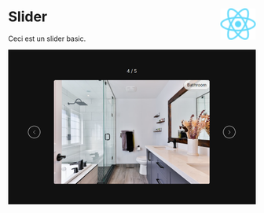 # Slider <img align="right" src="../../src/images/React-icon.svg" alt="React" title="framework React" widht="auto" height="64px"> 

Ceci est un slider basic.
<div align="center">

![Slider](../../src/sceenshots/slider.png)